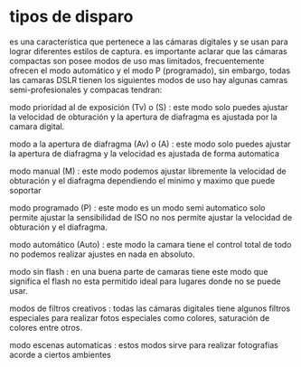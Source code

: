 # tipos de disparo

es una característica que pertenece a las cámaras digitales y se usan para lograr diferentes estilos de captura. es importante aclarar que las cámaras  compactas son posee modos de uso mas limitados, frecuentemente ofrecen el modo automático y el modo P (programado), sin embargo, todas las camaras DSLR tienen los siguientes modos de uso hay algunas camras semi-profesionales y compacas tendran:

modo prioridad al de exposición (Tv) o (S)
: este modo solo puedes ajustar la velocidad de obturación y la apertura de diafragma es ajustada por la camara digital.

modo a la apertura de diafragma (Av) o (A)
: este modo solo puedes ajustar la apertura de diafragma y la velocidad es ajustada de forma automatica

modo manual (M)
: este modo podemos ajustar libremente la velocidad de obturación y el diafragma dependiendo el minimo y maximo que puede soportar

modo programado (P)
: este modo es un modo semi automatico solo permite ajustar la sensibilidad de ISO no nos permite ajustar la velocidad de obturación y el diafragma.

modo automático (Auto)
: este modo la camara tiene el control total de todo no podemos realizar ajustes en nada en absoluto.

modo sin flash
: en una buena parte de camaras tiene este modo que significa el flash no esta permitido ideal para lugares donde no se puede usar.

modos de filtros creativos
: todas las cámaras digitales tiene algunos filtros especiales para realizar fotos especiales como colores, saturación de colores entre otros.

modo escenas automaticas
: estos modos sirve para realizar fotografías acorde a ciertos ambientes